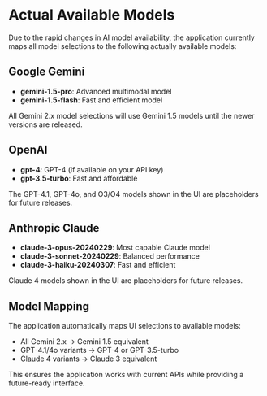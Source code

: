 # Actual Available Models

Due to the rapid changes in AI model availability, the application currently maps all model selections to the following actually available models:

## Google Gemini
- **gemini-1.5-pro**: Advanced multimodal model
- **gemini-1.5-flash**: Fast and efficient model

All Gemini 2.x model selections will use Gemini 1.5 models until the newer versions are released.

## OpenAI
- **gpt-4**: GPT-4 (if available on your API key)
- **gpt-3.5-turbo**: Fast and affordable

The GPT-4.1, GPT-4o, and O3/O4 models shown in the UI are placeholders for future releases.

## Anthropic Claude
- **claude-3-opus-20240229**: Most capable Claude model
- **claude-3-sonnet-20240229**: Balanced performance
- **claude-3-haiku-20240307**: Fast and efficient

Claude 4 models shown in the UI are placeholders for future releases.

## Model Mapping

The application automatically maps UI selections to available models:
- All Gemini 2.x → Gemini 1.5 equivalent
- GPT-4.1/4o variants → GPT-4 or GPT-3.5-turbo
- Claude 4 variants → Claude 3 equivalent

This ensures the application works with current APIs while providing a future-ready interface.